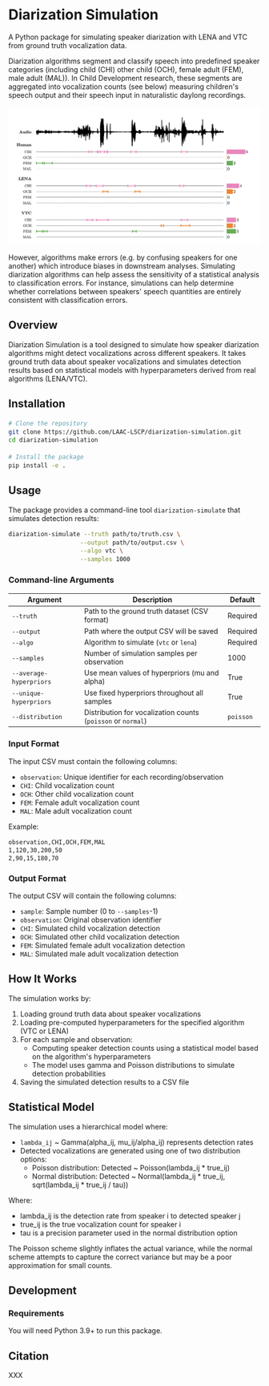 # Diarization Simulation

A Python package for simulating speaker diarization with LENA and VTC from ground truth vocalization data.

Diarization algorithms segment and classify speech into predefined speaker categories (including child (CHI) other child (OCH), female adult (FEM), male adult (MAL)).
In Child Development research, these segments are aggregated into vocalization counts (see below) measuring children's speech output and their speech input in naturalistic daylong recordings.

![](docs/vocalization_counts.png)

However, algorithms make errors (e.g. by confusing speakers for one another) which introduce biases in downstream analyses.
Simulating diarization algorithms can help assess the sensitivity of a statistical analysis to classification errors.
For instance, simulations can help determine whether correlations between speakers' speech quantities are entirely consistent with classification errors.

## Overview

Diarization Simulation is a tool designed to simulate how speaker diarization algorithms might detect vocalizations
across different speakers. It takes ground truth data about speaker vocalizations and simulates detection results based
on statistical models with hyperparameters derived from real algorithms (LENA/VTC).

## Installation

```bash
# Clone the repository
git clone https://github.com/LAAC-LSCP/diarization-simulation.git
cd diarization-simulation

# Install the package
pip install -e .
```

## Usage

The package provides a command-line tool `diarization-simulate` that simulates detection results:

```bash
diarization-simulate --truth path/to/truth.csv \
                    --output path/to/output.csv \
                    --algo vtc \
                    --samples 1000
```

### Command-line Arguments

| Argument                | Description                                                  | Default   |
|-------------------------|--------------------------------------------------------------|-----------|
| `--truth`               | Path to the ground truth dataset (CSV format)                | Required  |
| `--output`              | Path where the output CSV will be saved                      | Required  |
| `--algo`                | Algorithm to simulate (`vtc` or `lena`)                      | Required  |
| `--samples`             | Number of simulation samples per observation                 | 1000      |
| `--average-hyperpriors` | Use mean values of hyperpriors (mu and alpha)                | True      |
| `--unique-hyperpriors`  | Use fixed hyperpriors throughout all samples                 | True      |
| `--distribution`        | Distribution for vocalization counts (`poisson` or `normal`) | `poisson` |

### Input Format

The input CSV must contain the following columns:

- `observation`: Unique identifier for each recording/observation
- `CHI`: Child vocalization count
- `OCH`: Other child vocalization count
- `FEM`: Female adult vocalization count
- `MAL`: Male adult vocalization count

Example:

```csv
observation,CHI,OCH,FEM,MAL
1,120,30,200,50
2,90,15,180,70
```

### Output Format

The output CSV will contain the following columns:

- `sample`: Sample number (0 to `--samples`-1)
- `observation`: Original observation identifier
- `CHI`: Simulated child vocalization detection
- `OCH`: Simulated other child vocalization detection
- `FEM`: Simulated female adult vocalization detection
- `MAL`: Simulated male adult vocalization detection

## How It Works

The simulation works by:

1. Loading ground truth data about speaker vocalizations
2. Loading pre-computed hyperparameters for the specified algorithm (VTC or LENA)
3. For each sample and observation:
    - Computing speaker detection counts using a statistical model based on the algorithm's hyperparameters
    - The model uses gamma and Poisson distributions to simulate detection probabilities
4. Saving the simulated detection results to a CSV file

## Statistical Model

The simulation uses a hierarchical model where:

- `lambda_ij` ~ Gamma(alpha_ij, mu_ij/alpha_ij) represents detection rates
- Detected vocalizations are generated using one of two distribution options:
    - Poisson distribution: Detected ~ Poisson(lambda_ij * true_ij)
    - Normal distribution: Detected ~ Normal(lambda_ij * true_ij, sqrt(lambda_ij * true_ij / tau))

Where:

- lambda_ij is the detection rate from speaker i to detected speaker j
- true_ij is the true vocalization count for speaker i
- tau is a precision parameter used in the normal distribution option

The Poisson scheme slightly inflates the actual variance, while the normal scheme attempts to capture the correct
variance but may be a poor approximation for small counts.

## Development

### Requirements

You will need Python 3.9+ to run this package.

## Citation

XXX
